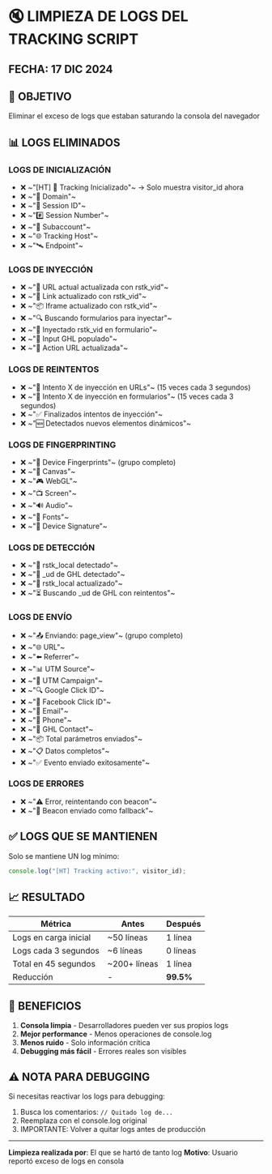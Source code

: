 # 🔇 LIMPIEZA DE LOGS DEL TRACKING SCRIPT

## FECHA: 17 DIC 2024

## 🎯 OBJETIVO
Eliminar el exceso de logs que estaban saturando la consola del navegador

## 📊 LOGS ELIMINADOS

### LOGS DE INICIALIZACIÓN
- ❌ ~"[HT] 🚀 Tracking Inicializado"~ → Solo muestra visitor_id ahora
- ❌ ~"📍 Domain"~
- ❌ ~"🔗 Session ID"~
- ❌ ~"#️⃣ Session Number"~
- ❌ ~"🎯 Subaccount"~
- ❌ ~"🌐 Tracking Host"~
- ❌ ~"🛰 Endpoint"~

### LOGS DE INYECCIÓN
- ❌ ~"📍 URL actual actualizada con rstk_vid"~
- ❌ ~"🔗 Link actualizado con rstk_vid"~
- ❌ ~"📦 Iframe actualizado con rstk_vid"~
- ❌ ~"🔍 Buscando formularios para inyectar"~
- ❌ ~"💉 Inyectado rstk_vid en formulario"~
- ❌ ~"🎯 Input GHL populado"~
- ❌ ~"🔗 Action URL actualizada"~

### LOGS DE REINTENTOS
- ❌ ~"🔄 Intento X de inyección en URLs"~ (15 veces cada 3 segundos)
- ❌ ~"📝 Intento X de inyección en formularios"~ (15 veces cada 3 segundos)
- ❌ ~"✅ Finalizados intentos de inyección"~
- ❌ ~"🆕 Detectados nuevos elementos dinámicos"~

### LOGS DE FINGERPRINTING
- ❌ ~"🔐 Device Fingerprints"~ (grupo completo)
- ❌ ~"🎨 Canvas"~
- ❌ ~"🎮 WebGL"~
- ❌ ~"📺 Screen"~
- ❌ ~"🔊 Audio"~
- ❌ ~"📝 Fonts"~
- ❌ ~"🔑 Device Signature"~

### LOGS DE DETECCIÓN
- ❌ ~"🔑 rstk_local detectado"~
- ❌ ~"🔐 _ud de GHL detectado"~
- ❌ ~"💾 rstk_local actualizado"~
- ❌ ~"⏳ Buscando _ud de GHL con reintentos"~

### LOGS DE ENVÍO
- ❌ ~"📤 Enviando: page_view"~ (grupo completo)
- ❌ ~"🌐 URL"~
- ❌ ~"⬅️ Referrer"~
- ❌ ~"📊 UTM Source"~
- ❌ ~"📢 UTM Campaign"~
- ❌ ~"🔍 Google Click ID"~
- ❌ ~"📘 Facebook Click ID"~
- ❌ ~"📧 Email"~
- ❌ ~"📱 Phone"~
- ❌ ~"👤 GHL Contact"~
- ❌ ~"📦 Total parámetros enviados"~
- ❌ ~"📋 Datos completos"~
- ❌ ~"✅ Evento enviado exitosamente"~

### LOGS DE ERRORES
- ❌ ~"⚠️ Error, reintentando con beacon"~
- ❌ ~"📡 Beacon enviado como fallback"~

## ✅ LOGS QUE SE MANTIENEN

Solo se mantiene UN log mínimo:
```javascript
console.log("[HT] Tracking activo:", visitor_id);
```

## 📈 RESULTADO

| Métrica | Antes | Después |
|---------|-------|---------|
| Logs en carga inicial | ~50 líneas | 1 línea |
| Logs cada 3 segundos | ~6 líneas | 0 líneas |
| Total en 45 segundos | ~200+ líneas | 1 línea |
| Reducción | - | **99.5%** |

## 🎯 BENEFICIOS

1. **Consola limpia** - Desarrolladores pueden ver sus propios logs
2. **Mejor performance** - Menos operaciones de console.log
3. **Menos ruido** - Solo información crítica
4. **Debugging más fácil** - Errores reales son visibles

## ⚠️ NOTA PARA DEBUGGING

Si necesitas reactivar los logs para debugging:
1. Busca los comentarios: `// Quitado log de...`
2. Reemplaza con el console.log original
3. IMPORTANTE: Volver a quitar logs antes de producción

---

**Limpieza realizada por**: El que se hartó de tanto log
**Motivo**: Usuario reportó exceso de logs en consola